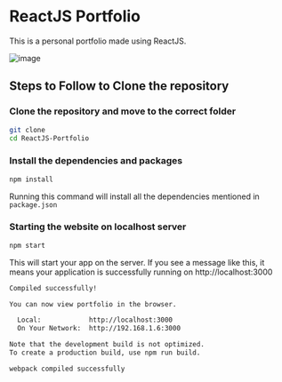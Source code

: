 # ReactJS Portfolio

This is a personal portfolio made using ReactJS.

![image](https://github.com/user-attachments/assets/e11c7555-fa40-49a9-b43f-9e8ca59ad989)


## Steps to Follow to Clone the repository
### Clone the repository and move to the correct folder
```bash
git clone 
cd ReactJS-Portfolio
```
### Install the dependencies and packages
```bash
npm install
```
Running this command will install all the dependencies mentioned in `package.json`
<br/>


### Starting the website on localhost server
```bash
npm start
```
This will start your app on the server. If you see a message like this, it means your application is successfully running on http://localhost:3000
```bash
Compiled successfully!

You can now view portfolio in the browser.

  Local:            http://localhost:3000
  On Your Network:  http://192.168.1.6:3000

Note that the development build is not optimized.
To create a production build, use npm run build.

webpack compiled successfully
```




